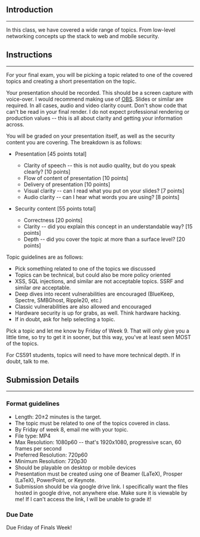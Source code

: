 ## Introduction
----

In this class, we have covered a wide range of topics. From low-level networking concepts up the stack to web and mobile security.

## Instructions
----

For your final exam, you will be picking a topic related to one of the covered topics and creating a short presentation on the topic.

Your presentation should be recorded. This should be a screen capture with voice-over. I would recommend making use of [OBS](https://obsproject.com/download). Slides or similar are required. In all cases, audio and video clarity count. Don't show code that can't be read in your final render. I do not expect professional rendering or production values -- this is all about clarity and getting your information across.

You will be graded on your presentation itself, as well as the security content you are covering. The breakdown is as follows:

* Presentation [45 points total]
    * Clarity of speech -- this is not audio quality, but do you speak clearly? [10 points]
    * Flow of content of presentation [10 points]
    * Delivery of presentation [10 points]
    * Visual clarity -- can I read what you put on your slides? [7 points]
    * Audio clarity -- can I hear what words you are using? [8 points]
  
* Security content [55 points total]
    * Correctness [20 points]
    * Clarity -- did you explain this concept in an understandable way? [15 points]
    * Depth -- did you cover the topic at more than a surface level? [20 points]

Topic guidelines are as follows:

* Pick something related to one of the topics we discussed
* Topics can be technical, but could also be more policy oriented
* XSS, SQL injections, and similar are not acceptable topics. SSRF and similar _are_ acceptable.
* Deep dives into recent vulnerabilities are encouraged (BlueKeep, Spectre, SMBGhost, Ripple20, etc.)
* Classic vulnerabilities are also allowed and encouraged
* Hardware security is up for grabs, as well. Think hardware hacking.
* If in doubt, ask for help selecting a topic.

Pick a topic and let me know by Friday of Week 9. That will only give you a little time, so try to get it in sooner, but this way, you've at least seen MOST of the topics.

For CS591 students, topics will need to have more technical depth. If in doubt, talk to me.

## Submission Details
----

### Format guidelines

* Length: 20±2 minutes is the target.
* The topic must be related to one of the topics covered in class.
* By Friday of week 8, email me with your topic.
* File type: MP4
* Max Resolution: 1080p60 -- that's 1920x1080, progressive scan, 60 frames per second
* Preferred Resolution: 720p60
* Minimum Resolution: 720p30
* Should be playable on desktop or mobile devices
* Presentation must be created using one of Beamer (LaTeX), Prosper (LaTeX), PowerPoint, or Keynote.
* Submission should be via google drive link. I specifically want the files hosted in google drive, not anywhere else. Make sure it is viewable by me! If I can't access the link, I will be unable to grade it!

### Due Date

Due Friday of Finals Week!
